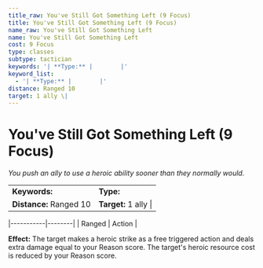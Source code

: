 ```yaml
---
title_raw: You've Still Got Something Left (9 Focus)
title: You've Still Got Something Left (9 Focus)
name_raw: You've Still Got Something Left
name: You've Still Got Something Left
cost: 9 Focus
type: classes
subtype: tactician
keywords: '| **Type:** |        |'
keyword_list:
  - '| **Type:** |        |'
distance: Ranged 10
target: 1 ally \|
---
```


# You've Still Got Something Left (9 Focus)

*You push an ally to use a heroic ability sooner than they normally would.*

|                         |                       |
| :---------------------- | :-------------------- |
| **Keywords:**           | **Type:**             |
| **Distance:** Ranged 10 | **Target:** 1 ally \| |

|\-----------|--------|
| Ranged    | Action |

**Effect:** The target makes a heroic strike as a free triggered action and deals extra damage equal to your Reason score. The target's heroic resource cost is reduced by your Reason score.
